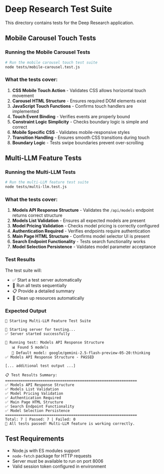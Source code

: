 # Deep Research Test Suite

This directory contains tests for the Deep Research application.

## Mobile Carousel Touch Tests

### Running the Mobile Carousel Tests

```bash
# Run the mobile carousel touch test suite
node tests/mobile-carousel.test.js
```

### What the tests cover:

1. **CSS Mobile Touch Action** - Validates CSS allows horizontal touch movement
2. **Carousel HTML Structure** - Ensures required DOM elements exist
3. **JavaScript Touch Functions** - Confirms touch handlers are implemented
4. **Touch Event Binding** - Verifies events are properly bound
5. **Constraint Logic Simplicity** - Checks boundary logic is simple and correct
6. **Mobile Specific CSS** - Validates mobile-responsive styles
7. **Transition Handling** - Ensures smooth CSS transitions during touch
8. **Boundary Logic** - Tests swipe boundaries prevent over-scrolling

## Multi-LLM Feature Tests

### Running the Multi-LLM Tests

```bash
# Run the multi-LLM feature test suite
node tests/multi-llm.test.js
```

### What the tests cover:

1. **Models API Response Structure** - Validates the `/api/models` endpoint returns correct structure
2. **Models List Validation** - Ensures all expected models are present  
3. **Model Pricing Validation** - Checks model pricing is correctly configured
4. **Authentication Required** - Verifies endpoints require authentication
5. **Main Page HTML Structure** - Confirms model selector UI is present
6. **Search Endpoint Functionality** - Tests search functionality works
7. **Model Selection Persistence** - Validates model parameter acceptance

### Test Results

The test suite will:
- ✅ Start a test server automatically
- 🧪 Run all tests sequentially  
- 📋 Provide a detailed summary
- 🛑 Clean up resources automatically

### Expected Output

```
🏁 Starting Multi-LLM Feature Test Suite

🚀 Starting server for testing...
✅ Server started successfully

🧪 Running test: Models API Response Structure
   📊 Found 5 models
   🎯 Default model: google/gemini-2.5-flash-preview-05-20:thinking
✅ Models API Response Structure - PASSED

[... additional test output ...]

📋 Test Results Summary:
============================================================
✅ Models API Response Structure
✅ Models List Validation  
✅ Model Pricing Validation
✅ Authentication Required
✅ Main Page HTML Structure
✅ Search Endpoint Functionality
✅ Model Selection Persistence
============================================================
Total: 7 | Passed: 7 | Failed: 0
🎉 All tests passed! Multi-LLM feature is working correctly.
```

## Test Requirements

- Node.js with ES modules support
- `node-fetch` package for HTTP requests
- Server must be available to run on port 8006
- Valid session token configured in environment